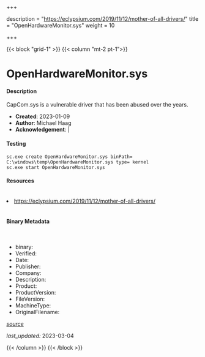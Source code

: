 +++

description = "https://eclypsium.com/2019/11/12/mother-of-all-drivers/"
title = "OpenHardwareMonitor.sys"
weight = 10

+++


{{< block "grid-1" >}}
{{< column "mt-2 pt-1">}}


# OpenHardwareMonitor.sys

#### Description


CapCom.sys is a vulnerable driver that has been abused over the years.


- **Created**: 2023-01-09
- **Author**: Michael Haag
- **Acknowledgement**:  | [](https://twitter.com/)

#### Testing

```
sc.exe create OpenHardwareMonitor.sys binPath= C:\windows\temp\OpenHardwareMonitor.sys type= kernel
sc.exe start OpenHardwareMonitor.sys
```

#### Resources
<br>


<li><a href=" https://eclypsium.com/2019/11/12/mother-of-all-drivers/"> https://eclypsium.com/2019/11/12/mother-of-all-drivers/</a></li>


<br>


#### Binary Metadata
<br>



- binary: 
- Verified: 
- Date: 
- Publisher: 
- Company: 
- Description: 
- Product: 
- ProductVersion: 
- FileVersion: 
- MachineType: 
- OriginalFilename: 

[*source*](https://github.com/magicsword-io/LOLDrivers/tree/main/yaml/openhardwaremonitor.sys.yml)

*last_updated:* 2023-03-04


{{< /column >}}
{{< /block >}}
